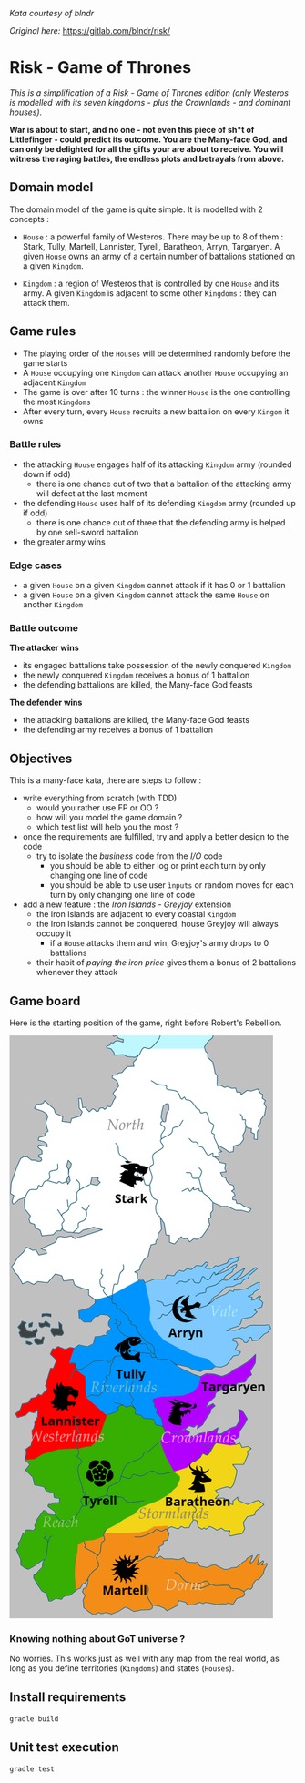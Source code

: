 _Kata courtesy of blndr_

_Original here:_
https://gitlab.com/blndr/risk/


# Risk - Game of Thrones

_This is a simplification of a Risk - Game of Thrones edition (only Westeros is modelled with its seven kingdoms - plus the Crownlands - and dominant houses)._

__War is about to start, and no one - not even this piece of sh*t of Littlefinger - could predict its outcome.
You are the Many-face God, and can only be delighted for all the gifts your are about to receive.
You will witness the raging battles, the endless plots and betrayals from above.__

## Domain model

The domain model of the game is quite simple. It is modelled with 2 concepts :

* `House` : a powerful family of Westeros.
There may be up to 8 of them : Stark, Tully, Martell, Lannister, Tyrell, Baratheon, Arryn, Targaryen.
A given `House` owns an army of a certain number of battalions stationed on a given `Kingdom`.

* `Kingdom` : a region of Westeros that is controlled by one `House` and its army.
A given `Kingdom` is adjacent to some other `Kingdoms` : they can attack them.

## Game rules

* The playing order of the `Houses` will be determined randomly before the game starts
* A `House` occupying one `Kingdom` can attack another `House` occupying an adjacent `Kingdom`
* The game is over after 10 turns : the winner `House` is the one controlling the most `Kingdoms`
* After every turn, every `House` recruits a new battalion on every `Kingom` it owns

### Battle rules

* the attacking `House` engages half of its attacking `Kingdom` army (rounded down if odd)
  * there is one chance out of two that a battalion of the attacking army will defect at the last moment
* the defending `House` uses half of its defending `Kingdom` army (rounded up if odd)
  * there is one chance out of three that the defending army is helped by one sell-sword battalion
* the greater army wins

### Edge cases

* a given `House` on a given `Kingdom` cannot attack if it has 0 or 1 battalion
* a given `House` on a given `Kingdom` cannot attack the same `House` on another `Kingdom`

### Battle outcome

__The attacker wins__
  * its engaged battalions take possession of the newly conquered `Kingdom`
  * the newly conquered `Kingdom` receives a bonus of 1 battalion
  * the defending battalions are killed, the Many-face God feasts

__The defender wins__
  * the attacking battalions are killed, the Many-face God feasts
  * the defending army receives a bonus of 1 battalion

## Objectives

This is a many-face kata, there are steps to follow :
* write everything from scratch (with TDD)
  * would you rather use FP or OO ?
  * how will you model the game domain ?
  * which test list will help you the most ?
* once the requirements are fulfilled, try and apply a better design to the code
  * try to isolate the _business_ code from the _I/O_ code
    * you should be able to either log or print each turn by only changing one line of code
    * you should be able to use user `ìnputs` or random moves for each turn by only changing one line of code  
* add a new feature : the _Iron Islands - Greyjoy_ extension
  * the Iron Islands are adjacent to every coastal `Kingdom`
  * the Iron Islands cannot be conquered, house Greyjoy will always occupy it
    * if a `House` attacks them and win, Greyjoy's army drops to 0 battalions
  * their habit of _paying the iron price_ gives them a bonus of 2 battalions whenever they attack

## Game board

Here is the starting position of the game, right before Robert's Rebellion.

![](westeros.png)

### Knowing nothing about GoT universe ?

No worries. This works just as well with any map from the real world, as long as you define territories (`Kingdoms`) and states (`Houses`).

## Install requirements
```
gradle build
```

## Unit test execution
```
gradle test
```